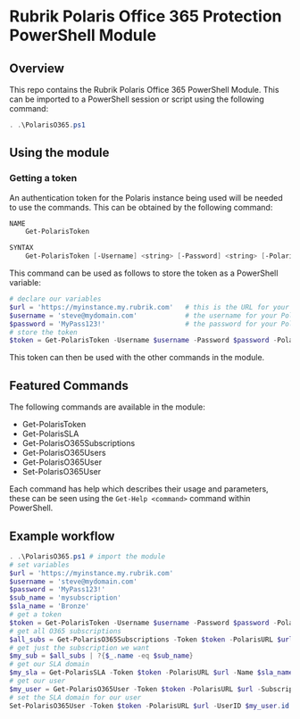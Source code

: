 # Rubrik Polaris Office 365 Protection PowerShell Module

## Overview

This repo contains the Rubrik Polaris Office 365 PowerShell Module. This can be imported to a PowerShell session or script using the following command:

```powershell
. .\PolarisO365.ps1
```

## Using the module

### Getting a token

An authentication token for the Polaris instance being used will be needed to use the commands. This can be obtained by the following command:

```powershell
NAME
    Get-PolarisToken

SYNTAX
    Get-PolarisToken [-Username] <string> [-Password] <string> [-PolarisURL] <string>  [<CommonParameters>]
```

This command can be used as follows to store the token as a PowerShell variable:

```powershell
# declare our variables
$url = 'https://myinstance.my.rubrik.com'   # this is the URL for your Polaris instance
$username = 'steve@mydomain.com'            # the username for your Polaris instance
$password = 'MyPass123!'                    # the password for your Polaris instance
# store the token
$token = Get-PolarisToken -Username $username -Password $password -PolarisURL $url
```

This token can then be used with the other commands in the module.

## Featured Commands

The following commands are available in the module:

* Get-PolarisToken
* Get-PolarisSLA
* Get-PolarisO365Subscriptions
* Get-PolarisO365Users
* Get-PolarisO365User
* Set-PolarisO365User

Each command has help which describes their usage and parameters, these can be seen using the `Get-Help <command>` command within PowerShell.

## Example workflow

```powershell
. .\PolarisO365.ps1 # import the module
# set variables
$url = 'https://myinstance.my.rubrik.com'
$username = 'steve@mydomain.com'
$password = 'MyPass123!'
$sub_name = 'mysubscription'
$sla_name = 'Bronze'
# get a token
$token = Get-PolarisToken -Username $username -Password $password -PolarisURL $url
# get all O365 subscriptions
$all_subs = Get-PolarisO365Subscriptions -Token $token -PolarisURL $url
# get just the subscription we want
$my_sub = $all_subs | ?{$_.name -eq $sub_name}
# get our SLA domain
$my_sla = Get-PolarisSLA -Token $token -PolarisURL $url -Name $sla_name
# get our user
$my_user = Get-PolarisO365User -Token $token -PolarisURL $url -SubscriptionId $my_sub.id -SearchString 'arif'
# set the SLA domain for our user
Set-PolarisO365User -Token $token -PolarisURL $url -UserID $my_user.id -SLAID $my_sla.id
```
